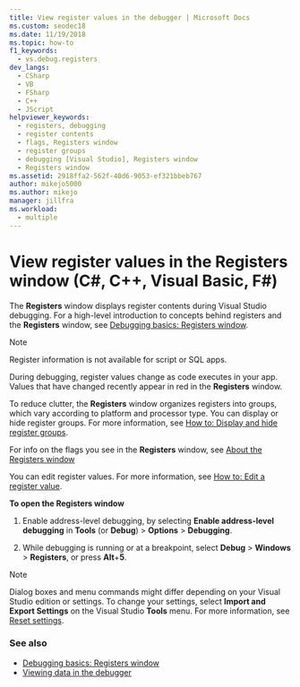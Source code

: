 ```yaml
---
title: View register values in the debugger | Microsoft Docs
ms.custom: seodec18
ms.date: 11/19/2018
ms.topic: how-to
f1_keywords: 
  - vs.debug.registers
dev_langs: 
  - CSharp
  - VB
  - FSharp
  - C++
  - JScript
helpviewer_keywords: 
  - registers, debugging
  - register contents
  - flags, Registers window
  - register groups
  - debugging [Visual Studio], Registers window
  - Registers window
ms.assetid: 2918ffa2-562f-40d6-9053-ef321bbeb767
author: mikejo5000
ms.author: mikejo
manager: jillfra
ms.workload: 
  - multiple
---
```

# View register values in the Registers window (C#, C++, Visual Basic, F#)

The **Registers** window displays register contents during Visual Studio debugging. For a high-level introduction to concepts behind registers and the **Registers** window, see [Debugging basics: Registers window](../debugger/debugging-basics-registers-window.md).

> [!NOTE]
> Register information is not available for script or SQL apps.

During debugging, register values change as code executes in your app. Values that have changed recently appear in red in the **Registers** window.

To reduce clutter, the **Registers** window organizes registers into groups, which vary according to platform and processor type. You can display or hide register groups. For more information, see [How to: Display and hide register groups](../debugger/how-to-display-and-hide-register-groups.md).

For info on the flags you see in the **Registers** window, see [About the Registers window](../debugger/debugging-basics-registers-window.md)

You can edit register values. For more information, see [How to: Edit a register value](../debugger/how-to-edit-a-register-value.md).

**To open the Registers window**

1. Enable address-level debugging, by selecting **Enable address-level debugging** in **Tools** (or **Debug**) > **Options** > **Debugging**.

1. While debugging is running or at a breakpoint, select **Debug** > **Windows** > **Registers**, or press **Alt**+**5**.

>[!NOTE]
>Dialog boxes and menu commands might differ depending on your Visual Studio edition or settings. To change your settings, select **Import and Export Settings** on the Visual Studio **Tools** menu. For more information, see [Reset settings](../ide/environment-settings.md#reset-settings).

### See also

- [Debugging basics: Registers window](../debugger/debugging-basics-registers-window.md)
- [Viewing data in the debugger](../debugger/viewing-data-in-the-debugger.md)
